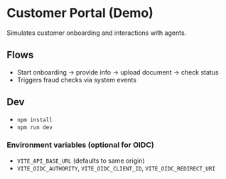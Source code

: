 # Customer Portal (Demo)

Simulates customer onboarding and interactions with agents.

## Flows

- Start onboarding → provide info → upload document → check status
- Triggers fraud checks via system events

## Dev

- `npm install`
- `npm run dev`

### Environment variables (optional for OIDC)

- `VITE_API_BASE_URL` (defaults to same origin)
- `VITE_OIDC_AUTHORITY`, `VITE_OIDC_CLIENT_ID`, `VITE_OIDC_REDIRECT_URI` 